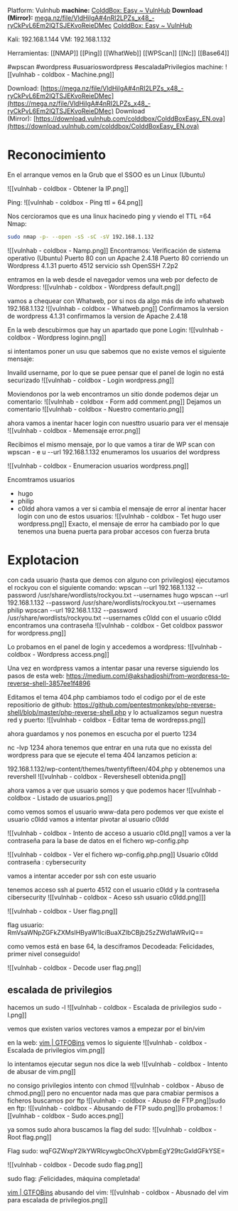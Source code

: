Platform: Vulnhub
**machine:** [ColddBox: Easy ~ VulnHub](https://www.vulnhub.com/entry/colddbox-easy,586/)
**Download (Mirror):** [mega.nz/file/VldHiIgA#4nRI2LPZs_x48_-ryCkPvL6Em2lQTSJEKvoReieDMec](https://mega.nz/file/VldHiIgA#4nRI2LPZs_x48_-ryCkPvL6Em2lQTSJEKvoReieDMec)
[ColddBox: Easy ~ VulnHub](https://www.vulnhub.com/entry/colddbox-easy,586/)

Kali:  192.168.1.144
VM:  192.168.1.132

Herramientas:
[[NMAP]]
[[Ping]]
[[WhatWeb]]
[[WPScan]]
[[Nc]]
[[Base64]]


#wpscan
#wordpress #usuarioswordpress
#escaladaPrivilegios 
machine:
![[vulnhab - coldbox - Machine.png]]

Download: [https://mega.nz/file/VldHiIgA#4nRI2LPZs_x48_-ryCkPvL6Em2lQTSJEKvoReieDMec](https://mega.nz/file/VldHiIgA#4nRI2LPZs_x48_-ryCkPvL6Em2lQTSJEKvoReieDMec)
Download (Mirror): [https://download.vulnhub.com/colddbox/ColddBoxEasy_EN.ova](https://download.vulnhub.com/colddbox/ColddBoxEasy_EN.ova)

# Reconocimiento

En el arranque vemos en la Grub que el SSOO es un Linux (Ubuntu)

![[vulnhab - coldbox  - Obtener la IP.png]]


Ping:
![[vulnhab - coldbox  - Ping ttl = 64.png]]

Nos cercioramos que es una linux hacinedo ping y viendo el TTL =64
Nmap: 

```sh title:"nmap pasado "
sudo nmap -p- --open -sS -sC -sV 192.168.1.132
```

![[vulnhab - coldbox  - Namp.png]]
Encontramos:
Verificación  de sistema operativo (Ubuntu)
Puerto 80 con un Apache 2.4.18
Puerto 80 corriendo un Wordpress 4.1.31
puerto 4512 servicio ssh OpenSSH 7.2p2



entramos en la web desde el navegador
vemos una web por defecto de Wordpress:
![[vulnhab - coldbox  - Wordpress default.png]]

vamos a chequear con Whatweb, por si nos da algo más de info
whatweb 192.168.1.132
![[vulnhab - coldbox  - Whatweb.png]]
Confirmamos la version de wordpress 4.1.31
confirmamos la version de Apache 2.4.18


En la web descubirmos que hay un apartado que pone Login:
![[vulnhab - coldbox  - Wordpress loginn.png]]

si intentamos poner un usu que sabemos que no existe vemos el siguiente mensaje:

Invaild username, por lo que se puee pensar que el panel de login no está securizado
![[vulnhab - coldbox  - Login wordpress.png]]

Moviendonos por la web encontramos un sitio donde podemos dejar un comentario:
![[vulnhab - coldbox  - Form add comment.png]]
Dejamos un comentario
![[vulnhab - coldbox  - Nuestro comentario.png]]

ahora vamos a inentar hacer login con nuesttro usuario para ver el mensaje 
![[vulnhab - coldbox  - Memensaje error.png]]

Recibimos el mismo mensaje, por lo que vamos a tirar de WP scan
con
wpscan - e u --url 192.168.1.132 enumeramos los usuarios del wordpress

![[vulnhab - coldbox  - Enumeracion usuarios wordpress.png]]

Encomtramos usuarios
- hugo
- philip
- c0ldd
ahora vamos a ver si cambia el mensaje de error al inentar hacer login con uno de estos usuarios:
![[vulnhab - coldbox  - Tet hugo user wordpress.png]]
Exacto, el mensaje de error ha cambiado por lo que tenemos una buena puerta para probar accesos con fuerza bruta

# Explotacion
con cada usuario (hasta que demos con alguno con privilegios) ejecutamos el rockyou con el siguiente comando:
wpscan --url 192.168.1.132 --password /usr/share/wordlists/rockyou.txt --usernames hugo
wpscan --url 192.168.1.132 --password /usr/share/wordlists/rockyou.txt --usernames philip
wpscan --url 192.168.1.132 --password /usr/share/wordlists/rockyou.txt --usernames c0ldd
con el usuario c0ldd encontramos una contraseña
![[vulnhab - coldbox  - Get coldbox passwor for wordpress.png]]



Lo probamos en el panel de login
y accedemos a wordpress:
![[vulnhab - coldbox  - Wordpress access.png]]


Una vez en wordpress vamos a intentar pasar una reverse 
siguiendo los pasos de esta web:
https://medium.com/@akshadjoshi/from-wordpress-to-reverse-shell-3857ee1f4896

Editamos el tema 404.php
cambiamos todo el codigo por el de este repositiorio de github:
https://github.com/pentestmonkey/php-reverse-shell/blob/master/php-reverse-shell.php
y lo actualizamos segun nuestra red y puerto:
![[vulnhab - coldbox  - Editar tema de wordrepss.png]]


ahora guardamos y nos ponemos en escucha por el puerto 1234


nc -lvp 1234
ahora tenemos que entrar en una ruta que no exissta del wordpress para que se ejecute el tema 404
lanzamos peticion a:


192.168.1.132/wp-content/themes/twentyfifteen/404.php
y obtenemos una revershell
![[vulnhab - coldbox  - Revershesell obtenida.png]]

ahora vamos a ver que usuario somos y que podemos hacer
![[vulnhab - coldbox  - Listado de usuarios.png]]

como vemos somos el usuario www-data pero podemos ver que existe el usuario c0ldd
vamos a intentar pivotar al usuario c0ldd

![[vulnhab - coldbox  - Intento de acceso a usuario c0ld.png]]
vamos a ver la contraseña para la base de datos en el fichero wp-config.php

![[vulnhab - coldbox  - Ver el fichero wp-config.php.png]]
Usuario c0ldd contraseña : cybersecurity

vamos a intentar acceder por ssh con este usuario


tenemos acceso ssh al puerto 4512 con el usuario c0ldd y la contraseña cibersecurity
![[vulnhab - coldbox  - Aceso ssh usuario c0ldd.png]]]

![[vulnhab - coldbox  - User flag.png]]


flag usuario: RmVsaWNpZGFkZXMsIHByaW1lciBuaXZlbCBjb25zZWd1aWRvIQ==     

como vemos está en base 64, la desciframos
Decodeada:
Felicidades, primer nivel conseguido!

![[vulnhab - coldbox  - Decode user flag.png]]

## escalada de privilegios

hacemos un sudo -l
![[vulnhab - coldbox  - Escalada de privilegios sudo -l.png]]

vemos que existen varios vectores vamos a empezar por el bin/vim

en la web:
[vim | GTFOBins](https://gtfobins.github.io/gtfobins/vim/)
vemos lo siguiente
![[vulnhab - coldbox  - Escalada de privilegios vim.png]]

lo intentamos ejecutar segun nos dice la web
![[vulnhab - coldbox  - Intento de abusar de vim.png]]

no consigo privilegios
intento con chmod
![[vulnhab - coldbox  - Abuso de chmod.png]]
pero no encuentor nada mas que para cmabiar permisos a ficheros
buscamos por ftp
![[vulnhab - coldbox  - Abuso de FTP.png]]sudo en ftp:
![[vulnhab - coldbox  - Abusando de FTP sudo.png]]lo probamos:
![[vulnhab - coldbox  - Sudo acces.png]]


ya somos sudo 
ahora buscamos la flag del sudo:
![[vulnhab - coldbox  - Root flag.png]]


Flag sudo:
wqFGZWxpY2lkYWRlcywgbcOhcXVpbmEgY29tcGxldGFkYSE=


![[vulnhab - coldbox  - Decode sudo flag.png]]

sudo flag: ¡Felicidades, máquina completada! 




[vim | GTFOBins](https://gtfobins.github.io/gtfobins/vim/)
abusando del vim:
![[vulnhab - coldbox  - Abusnado del vim para escalada de privilegios.png]]